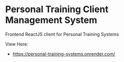 # Personal Training Client Management System

Frontend ReactJS client for Personal Training Systems


View Here:

- https://personal-training-systems.onrender.com/
